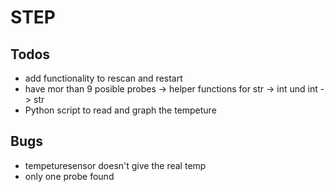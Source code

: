 # STEP
## Todos  
- add functionality to rescan and restart
- have mor than 9 posible probes
-> helper functions for str -> int und int -> str
- Python script to read and graph the tempeture

## Bugs  
- tempeturesensor doesn't give the real temp
- only one probe found
